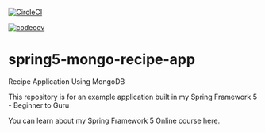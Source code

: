 [![CircleCI](https://circleci.com/gh/robburn/spring5-mongo-recipe-app.svg?style=svg)](https://circleci.com/gh/robburn/spring5-mongo-recipe-app)

[![codecov](https://codecov.io/gh/robburn/spring5-mongo-recipe-app/branch/master/graph/badge.svg)](https://codecov.io/gh/robburn/spring5-mongo-recipe-app)



# spring5-mongo-recipe-app
Recipe Application Using MongoDB

This repository is for an example application built in my Spring Framework 5 - Beginner to Guru

You can learn about my Spring Framework 5 Online course [here.](http://courses.springframework.guru/p/spring-framework-5-begginer-to-guru/?product_id=363173)